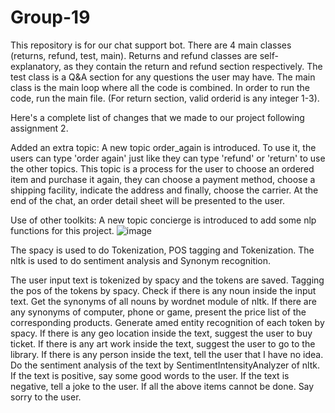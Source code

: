 # Group-19

This repository is for our chat support bot. There are 4 main classes (returns, refund, test, main). Returns and refund classes are self-explanatory, as they contain the return and refund section respectively. The test class is a Q&A section for any questions the user may have. The main class is the main loop where all the code is combined. In order to run the code, run the main file. (For return section, valid orderid is any integer 1-3).

Here's a complete list of changes that we made to our project following assignment 2.

Added an extra topic:
A new topic order_again is introduced. To use it, the users can type 'order again' just like they can type 'refund' or 'return' to use the other topics.
This topic is a process for the user to choose an ordered item and purchase it again, they can choose a payment method, choose a shipping facility, 
indicate the address and finally, choose the carrier. At the end of the chat, an order detail sheet will be presented to the user.

Use of other toolkits:
A new topic concierge is introduced to add some nlp functions for this project.
![image](https://user-images.githubusercontent.com/73769345/159101846-308d9392-741d-47ae-8a0d-44768d218370.png)

The spacy is used to do Tokenization, POS tagging and Tokenization.
The nltk is used to do sentiment analysis and Synonym recognition.

The user input text is tokenized by spacy and the tokens are saved.
Tagging the pos of the tokens by spacy.
Check if there is any noun inside the input text.
Get the synonyms of all nouns by wordnet module of nltk.
If there are any synonyms of computer, phone or game, present the price list of the corresponding products.
Generate amed entity recognition of each token by spacy.
If there is any geo location inside the text, suggest the user to buy ticket.
If there is any art work inside the text, suggest the user to go to the library.
If there is any person inside the text, tell the user that I have no idea.
Do the sentiment analysis of the text by SentimentIntensityAnalyzer of nltk.
If the text is positive, say some good words to the user.
If the text is negative, tell a joke to the user.
If all the above items cannot be done. Say sorry to the user.
